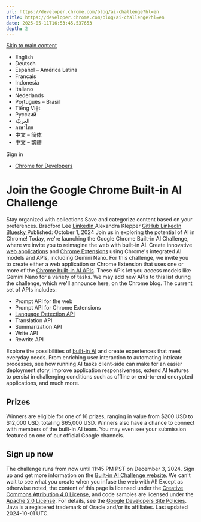 ```yaml
---
url: https://developer.chrome.com/blog/ai-challenge?hl=en
title: https://developer.chrome.com/blog/ai-challenge?hl=en
date: 2025-05-11T16:53:45.537653
depth: 2
---
```


[ Skip to main content ](https://developer.chrome.com/blog/ai-challenge?hl=en#main-content)
  * English
  * Deutsch
  * Español – América Latina
  * Français
  * Indonesia
  * Italiano
  * Nederlands
  * Português – Brasil
  * Tiếng Việt
  * Русский
  * العربيّة
  * ภาษาไทย
  * 中文 – 简体
  * 中文 – 繁體

Sign in


  * [ Chrome for Developers ](https://developer.chrome.com/)


#  Join the Google Chrome Built-in AI Challenge 
Stay organized with collections  Save and categorize content based on your preferences. 
Bradford Lee 
[ LinkedIn ](https://www.linkedin.com/in/bradfordlee)
Alexandra Klepper 
[ GitHub ](https://github.com/alexandrascript) [ LinkedIn ](https://www.linkedin.com/in/alexandraklepper) [ Bluesky ](https://bsky.app/profile/alexandrascript.com)
Published: October 1, 2024 
Join us in exploring the potential of AI in Chrome! Today, we're launching the Google Chrome Built-in AI Challenge, where we invite you to reimagine the web with built-in AI. Create innovative [web applications](https://developer.chrome.com/docs/ai) and [Chrome Extensions](https://developer.chrome.com/docs/extensions/ai) using Chrome's integrated AI models and APIs, including Gemini Nano.
For this challenge, we invite you to create either a web application or Chrome Extension that uses one or more of the [Chrome built-in AI APIs](https://developer.chrome.com/docs/ai/built-in-apis). These APIs let you access models like Gemini Nano for a variety of tasks. We may add new APIs to this list during the challenge, which we'll announce here, on the Chrome blog.
The current set of APIs includes:
  * Prompt API for the web
  * Prompt API for Chrome Extensions
  * [Language Detection API](https://developer.chrome.com/docs/ai/language-detection)
  * Translation API
  * Summarization API
  * Write API
  * Rewrite API


Explore the possibilities of [built-in AI](https://developer.chrome.com/docs/ai/built-in) and create experiences that meet everyday needs. From enriching user interaction to automating intricate processes, see how running AI tasks client-side can make for an easier deployment story, improve application responsiveness, extend AI features to persist in challenging conditions such as offline or end-to-end encrypted applications, and much more.
## Prizes
Winners are eligible for one of 16 prizes, ranging in value from $200 USD to $12,000 USD, totaling $65,000 USD. Winners also have a chance to connect with members of the built-in AI team.
You may even see your submission featured on one of our official Google channels.
## Sign up now
The challenge runs from now until 11:45 PM PST on December 3, 2024.
Sign up and get more information on the [Built-in AI Challenge website](https://goo.gle/ChromeAIChallenge). We can't wait to see what you create when you infuse the web with AI!
Except as otherwise noted, the content of this page is licensed under the [Creative Commons Attribution 4.0 License](https://creativecommons.org/licenses/by/4.0/), and code samples are licensed under the [Apache 2.0 License](https://www.apache.org/licenses/LICENSE-2.0). For details, see the [Google Developers Site Policies](https://developers.google.com/site-policies). Java is a registered trademark of Oracle and/or its affiliates.
Last updated 2024-10-01 UTC.

